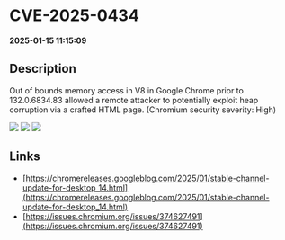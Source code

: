 # CVE-2025-0434

**2025-01-15 11:15:09**

## Description
Out of bounds memory access in V8 in Google Chrome prior to 132.0.6834.83 allowed a remote attacker to potentially exploit heap corruption via a crafted HTML page. (Chromium security severity: High)

![](https://img.shields.io/static/v1?label=Score&message=8.8&color=red)
![](https://img.shields.io/static/v1?label=Severity&message=HIGH&color=red)
![](https://img.shields.io/static/v1?label=CWE&message=XSS&color=green)

## Links
- [https://chromereleases.googleblog.com/2025/01/stable-channel-update-for-desktop_14.html](https://chromereleases.googleblog.com/2025/01/stable-channel-update-for-desktop_14.html)
- [https://issues.chromium.org/issues/374627491](https://issues.chromium.org/issues/374627491)
